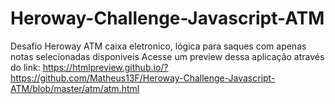 # Heroway-Challenge-Javascript-ATM
Desafio Heroway ATM caixa eletronico, lógica para saques com apenas notas selecionadas disponiveis
Acesse um preview dessa aplicação através do link: https://htmlpreview.github.io/?https://github.com/Matheus13F/Heroway-Challenge-Javascript-ATM/blob/master/atm/atm.html
